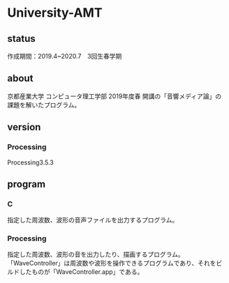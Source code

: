 # University-AMT

## status
作成期間：2019.4~2020.7　3回生春学期

## about
京都産業大学 コンピュータ理工学部 2019年度春 開講の「音響メディア論」の課題を解いたプログラム。

## version
### Processing
Processing3.5.3

## program
### C
指定した周波数、波形の音声ファイルを出力するプログラム。

### Processing
指定した周波数、波形の音を出力したり、描画するプログラム。
「WaveController」は周波数や波形を操作できるプログラムであり、それをビルドしたものが「WaveController.app」である。
